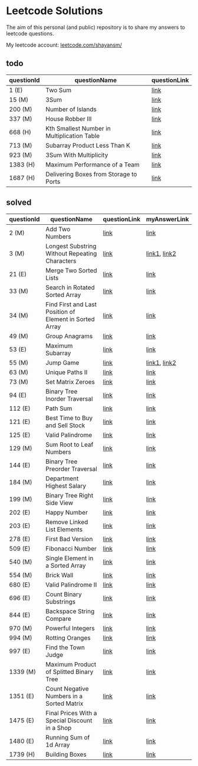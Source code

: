 # Leetcode Solutions

The aim of this personal (and public) repository is to share my answers to leetcode questions.

My leetcode account: [leetcode.com/shayansm/](https://leetcode.com/shayansm/)

## todo

| questionId | questionName                                | questionLink                                                                       |
|------------|---------------------------------------------|------------------------------------------------------------------------------------|
| 1 (E)      | Two Sum                                     | [link](https://leetcode.com/problems/two-sum/)                                     |
| 15 (M)     | 3Sum                                        | [link](https://leetcode.com/problems/3sum/)                                        |
| 200 (M)    | Number of Islands                           | [link](https://leetcode.com/problems/number-of-islands/)                           |
| 337 (M)    | House Robber III                            | [link](https://leetcode.com/problems/house-robber-iii/)                            |
| 668 (H)    | Kth Smallest Number in Multiplication Table | [link](https://leetcode.com/problems/kth-smallest-number-in-multiplication-table/) |
| 713 (M)    | Subarray Product Less Than K                | [link](https://leetcode.com/problems/subarray-product-less-than-k/)                |
| 923 (M)    | 3Sum With Multiplicity                      | [link](https://leetcode.com/problems/3sum-with-multiplicity/)                      |
| 1383 (H)   | Maximum Performance of a Team               | [link](https://leetcode.com/problems/maximum-performance-of-a-team/)               |
| 1687 (H)   | Delivering Boxes from Storage to Ports      | [link](https://leetcode.com/problems/delivering-boxes-from-storage-to-ports/)      |




## solved

| questionId | questionName                                            | questionLink                                                                                   | myAnswerLink                                                                                                                                                                                                                                            |
|------------|---------------------------------------------------------|------------------------------------------------------------------------------------------------|---------------------------------------------------------------------------------------------------------------------------------------------------------------------------------------------------------------------------------------------------------|
| 2 (M)      | Add Two Numbers                                         | [link](https://leetcode.com/problems/add-two-numbers/)                                         | [link](https://github.com/shayansm2/leetcodeSolutions/blob/main/src/medium/AddTwoNumbers.py)                                                                                                                                                            |
| 3 (M)      | Longest Substring Without Repeating Characters          | [link](https://leetcode.com/problems/longest-substring-without-repeating-characters/)          | [link1](https://github.com/shayansm2/leetcodeSolutions/blob/main/src/medium/LongestSubstringWithoutRepeatingCharacters.py), [link2](https://github.com/shayansm2/leetcodeSolutions/blob/main/src/medium/LongestSubstringWithoutRepeatingCharacters.php) |
| 21 (E)     | Merge Two Sorted Lists                                  | [link](https://leetcode.com/problems/merge-two-sorted-lists/)                                  | [link](https://github.com/shayansm2/leetcodeSolutions/blob/main/src/easy/MergeTwoSortedLists.py)                                                                                                                                                        |
| 33 (M)     | Search in Rotated Sorted Array                          | [link](https://leetcode.com/problems/search-in-rotated-sorted-array/)                          | [link](https://github.com/shayansm2/leetcodeSolutions/blob/main/src/medium/SearchRotatedSortedArray.py)                                                                                                                                                 |
| 34 (M)     | Find First and Last Position of Element in Sorted Array | [link](https://leetcode.com/problems/find-first-and-last-position-of-element-in-sorted-array/) | [link](https://github.com/shayansm2/leetcodeSolutions/blob/main/src/medium/FindFirstLastPositionElementSortedArray.php)                                                                                                                                 |
| 49 (M)     | Group Anagrams                                          | [link](https://leetcode.com/problems/group-anagrams/)                                          | [link](https://github.com/shayansm2/leetcodeSolutions/blob/main/src/medium/GroupAnagrams.py)                                                                                                                                                            |
| 53 (E)     | Maximum Subarray                                        | [link](https://leetcode.com/problems/maximum-subarray/)                                        | [link](https://github.com/shayansm2/leetcodeSolutions/blob/main/src/easy/MaximumSubarray.py)                                                                                                                                                            |
| 55 (M)     | Jump Game                                               | [link](https://leetcode.com/problems/jump-game/)                                               | [link1](https://github.com/shayansm2/leetcodeSolutions/blob/main/src/medium/JumpGame_BFS.py), [link2](https://github.com/shayansm2/leetcodeSolutions/blob/main/src/medium/JumpGame_DP.py)                                                               |
| 63 (M)     | Unique Paths II                                         | [link](https://leetcode.com/problems/unique-paths-ii/)                                         | [link](https://github.com/shayansm2/leetcodeSolutions/blob/main/src/medium/uniquePathsWithObstacles.php)                                                                                                                                                |
| 73 (M)     | Set Matrix Zeroes                                       | [link](https://leetcode.com/problems/set-matrix-zeroes/)                                       | [link](https://github.com/shayansm2/leetcodeSolutions/blob/main/src/medium/SetMatrixZeroes.py)                                                                                                                                                          |
| 94 (E)     | Binary Tree Inorder Traversal                           | [link](https://leetcode.com/problems/binary-tree-inorder-traversal/)                           | [link](https://github.com/shayansm2/leetcodeSolutions/blob/main/src/easy/BinaryTreeInorderTraversal.py)                                                                                                                                                 |
| 112 (E)    | Path Sum                                                | [link](https://leetcode.com/problems/path-sum/)                                                | [link](https://github.com/shayansm2/leetcodeSolutions/blob/main/src/easy/PathSum.py)                                                                                                                                                                    |
| 121 (E)    | Best Time to Buy and Sell Stock                         | [link](https://leetcode.com/problems/best-time-to-buy-and-sell-stock/)                         | [link](https://github.com/shayansm2/leetcodeSolutions/blob/main/src/easy/BestTimeToBuyAndSellStock.py)                                                                                                                                                  |
| 125 (E)    | Valid Palindrome                                        | [link](https://leetcode.com/problems/valid-palindrome/)                                        | [link](https://github.com/shayansm2/leetcodeSolutions/blob/main/src/easy/ValidPalindrome.php)                                                                                                                                                           |
| 129 (M)    | Sum Root to Leaf Numbers                                | [link](https://leetcode.com/problems/sum-root-to-leaf-numbers/)                                | [link](https://github.com/shayansm2/leetcodeSolutions/blob/main/src/medium/SumRootLeafNumbers.php)                                                                                                                                                      |
| 144 (E)    | Binary Tree Preorder Traversal                          | [link](https://leetcode.com/problems/binary-tree-preorder-traversal/)                          | [link](https://github.com/shayansm2/leetcodeSolutions/blob/main/src/easy/BinaryTreePreorderTraversal.py)                                                                                                                                                | 
| 184 (M)    | Department Highest Salary                               | [link](https://leetcode.com/problems/department-highest-salary/)                               | [link](https://github.com/shayansm2/leetcodeSolutions/blob/main/src/medium/DepartmentHighestSalary.sql)                                                                                                                                                 |
| 199 (M)    | Binary Tree Right Side View                             | [link](https://leetcode.com/problems/binary-tree-right-side-view/)                             | [link](https://github.com/shayansm2/leetcodeSolutions/blob/main/src/medium/BinaryTreeRightSideView.py)                                                                                                                                                  |
| 202 (E)    | Happy Number                                            | [link](https://leetcode.com/problems/happy-number/)                                            | [link](https://github.com/shayansm2/leetcodeSolutions/blob/main/src/easy/HappyNumber.php)                                                                                                                                                               |
| 203 (E)    | Remove Linked List Elements                             | [link](https://leetcode.com/problems/remove-linked-list-elements/)                             | [link](https://github.com/shayansm2/leetcodeSolutions/blob/main/src/easy/RemoveLinkedListElements.php)                                                                                                                                                  |
| 278 (E)    | First Bad Version                                       | [link](https://leetcode.com/problems/first-bad-version/)                                       | [link](https://github.com/shayansm2/leetcodeSolutions/blob/main/src/easy/FirstBadVersion.php)                                                                                                                                                           |
| 509 (E)    | Fibonacci Number                                        | [link](https://leetcode.com/problems/fibonacci-number/)                                        | [link](https://github.com/shayansm2/leetcodeSolutions/blob/main/src/easy/FibonacciNumber.php)                                                                                                                                                           |
| 540 (M)    | Single Element in a Sorted Array                        | [link](https://leetcode.com/problems/single-element-in-a-sorted-array/)                        | [link](https://github.com/shayansm2/leetcodeSolutions/blob/main/src/medium/SingleElementSortedArray.php)                                                                                                                                                |
| 554 (M)    | Brick Wall                                              | [link](https://leetcode.com/problems/brick-wall/)                                              | [link](https://github.com/shayansm2/leetcodeSolutions/blob/main/src/medium/BrickWall.php)                                                                                                                                                               |
| 680 (E)    | Valid Palindrome II                                     | [link](https://leetcode.com/problems/valid-palindrome-ii/)                                     | [link](https://github.com/shayansm2/leetcodeSolutions/blob/main/src/easy/ValidPalindromeII.py)                                                                                                                                                          |
| 696 (E)    | Count Binary Substrings                                 | [link](https://leetcode.com/problems/count-binary-substrings/)                                 | [link](https://github.com/shayansm2/leetcodeSolutions/blob/main/src/easy/countBinarySubstrings.php)                                                                                                                                                     |
| 844 (E)    | Backspace String Compare                                | [link](https://leetcode.com/problems/backspace-string-compare/)                                | [link](https://github.com/shayansm2/leetcodeSolutions/blob/main/src/easy/BackspaceStringCompare.py)                                                                                                                                                     |
| 970 (M)    | Powerful Integers                                       | [link](https://leetcode.com/problems/powerful-integers/)                                       | [link](https://github.com/shayansm2/leetcodeSolutions/blob/main/src/medium/powerfulIntegers.php)                                                                                                                                                        |
| 994 (M)    | Rotting Oranges                                         | [link](https://leetcode.com/problems/rotting-oranges/)                                         | [link](https://github.com/shayansm2/leetcodeSolutions/blob/main/src/medium/RottingOranges.php)                                                                                                                                                          |
| 997 (E)    | Find the Town Judge                                     | [link](https://leetcode.com/problems/find-the-town-judge/)                                     | [link](https://github.com/shayansm2/leetcodeSolutions/blob/main/src/easy/FindTownJudge.php)                                                                                                                                                             |
| 1339 (M)   | Maximum Product of Splitted Binary Tree                 | [link](https://leetcode.com/problems/maximum-product-of-splitted-binary-tree/)                 | [link](https://github.com/shayansm2/leetcodeSolutions/blob/main/src/medium/MaximumProductSplittedBinaryTree.py)                                                                                                                                         |
| 1351 (E)   | Count Negative Numbers in a Sorted Matrix               | [link](https://leetcode.com/problems/count-negative-numbers-in-a-sorted-matrix/)               | [link](https://github.com/shayansm2/leetcodeSolutions/blob/main/src/easy/CountNegativeNumbersSortedMatrix.php)                                                                                                                                          |
| 1475 (E)   | Final Prices With a Special Discount in a Shop          | [link](https://leetcode.com/problems/final-prices-with-a-special-discount-in-a-shop/)          | [link](https://github.com/shayansm2/leetcodeSolutions/blob/main/src/easy/FinalPricesWithSpecialDiscountShop.py)                                                                                                                                         |
| 1480 (E)   | Running Sum of 1d Array                                 | [link](https://leetcode.com/problems/running-sum-of-1d-array/)                                 | [link](https://github.com/shayansm2/leetcodeSolutions/blob/main/src/easy/runningSum.php)                                                                                                                                                                |
| 1739 (H)   | Building Boxes                                          | [link](https://leetcode.com/problems/building-boxes/)                                          | [link](https://github.com/shayansm2/leetcodeSolutions/blob/main/src/hard/BuildingBoxes.py)                                                                                                                                                              |
